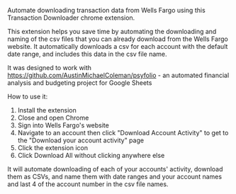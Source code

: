 Automate downloading transaction data from Wells Fargo using this Transaction Downloader chrome extension.

This extension helps you save time by automating the downloading and naming of the csv files that you can already download from the Wells Fargo website. It automatically downloads a csv for each account with the default date range, and includes this data in the csv file name.

It was designed to work with https://github.com/AustinMichaelColeman/psyfolio - an automated financial analysis and budgeting project for Google Sheets

How to use it:

1. Install the extension
2. Close and open Chrome
3. Sign into Wells Fargo's website
4. Navigate to an account then click "Download Account Activity" to get to the "Download your account activity" page
5. Click the extension icon
6. Click Download All without clicking anywhere else

It will automate downloading of each of your accounts' activity, download them as CSVs, and name them with date ranges and your account names and last 4 of the account number in the csv file names.
